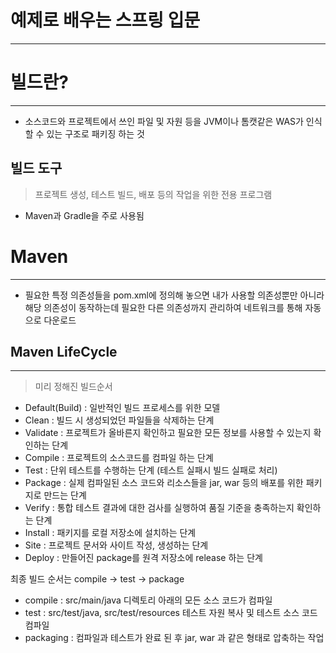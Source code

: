 # 예제로 배우는 스프링 입문
---

# 빌드란?
---

- 소스코드와 프로젝트에서 쓰인 파일 및 자원 등을 JVM이나 톰캣같은 WAS가 인식할 수 있는 구조로 패키징 하는 것

## 빌드 도구

> 프로젝트 생성, 테스트 빌드, 배포 등의 작업을 위한 전용 프로그램

- Maven과 Gradle을 주로 사용됨

# Maven
---

- 필요한 특정 의존성들을 pom.xml에 정의해 놓으면 내가 사용할 의존성뿐만 아니라 해당 의존성이 동작하는데 필요한 다른 의존성까지 관리하여 
네트워크를 통해 자동으로 다운로드

## Maven LifeCycle
---

> 미리 정해진 빌드순서

- Default(Build) : 일반적인 빌드 프로세스를 위한 모델
- Clean : 빌드 시 생성되었던 파일들을 삭제하는 단계
- Validate : 프로젝트가 올바른지 확인하고 필요한 모든 정보를 사용할 수 있는지 확인하는 단계
- Compile : 프로젝트의 소스코드를 컴파일 하는 단계
- Test : 단위 테스트를 수행하는 단계 (테스트 실패시 빌드 실패로 처리)
- Package : 실제 컴파일된 소스 코드와 리소스들을 jar, war 등의 배포를 위한 패키지로 만드는 단계
- Verify : 통합 테스트 결과에 대한 검사를 실행하여 품질 기준을 충족하는지 확인하는 단계
- Install : 패키지를 로컬 저장소에 설치하는 단계
- Site : 프로젝트 문서와 사이트 작성, 생성하는 단계
- Deploy : 만들어진 package를 원격 저장소에 release 하는 단계

최종 빌드 순서는 compile -> test -> package

- compile : src/main/java 디렉토리 아래의 모든 소스 코드가 컴파일
- test : src/test/java, src/test/resources 테스트 자원 복사 및 테스트 소스 코드 컴파일
- packaging : 컴파일과 테스트가 완료 된 후 jar, war 과 같은 형태로 압축하는 작업
